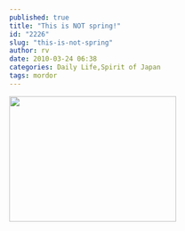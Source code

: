 ```yaml
---
published: true
title: "This is NOT spring!"
id: "2226"
slug: "this-is-not-spring"
author: rv
date: 2010-03-24 06:38
categories: Daily Life,Spirit of Japan
tags: mordor
---
```

<a href="https://s3.amazonaws.com/cfwblog/uploads/2010/03/img_1193.jpg"><img class="aligncenter size-medium wp-image-2227" title="IMG_1193" src="https://s3.amazonaws.com/cfwblog/uploads/2010/03/img_1193.jpg?w=300" alt="" width="300" height="225" /></a>